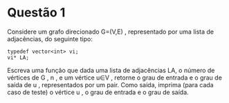 # Questão 1
Considere um grafo direcionado  G=(V,E) , representado por uma lista de adjacências, do seguinte tipo:
```console
typedef vector<int> vi;
vi* LA;
```
Escreva uma função que dada uma lista de adjacências LA, o número de vértices de  G ,  n , e um vértice  u∈V , retorne o grau de entrada e o grau de saída de  u , representados por um pair. Como saída, imprima (para cada caso de teste) o vértice  u , o grau de entrada e o grau de saída.